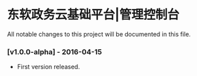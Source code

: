 # 东软政务云基础平台|管理控制台

All notable changes to this project will be documented in this file.

### [v1.0.0-alpha] - 2016-04-15

- First version released.